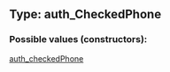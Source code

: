 ## Type: auth\_CheckedPhone  

### Possible values (constructors):

[auth\_checkedPhone](../constructors/auth\_checkedPhone.md)  

